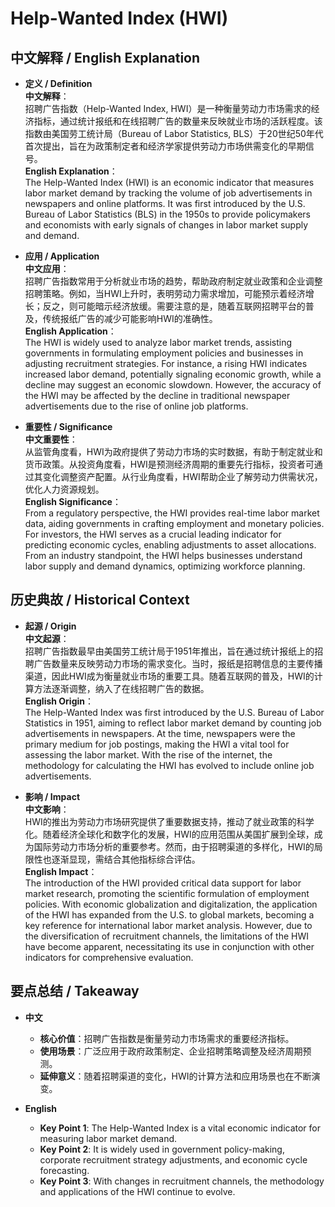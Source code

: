 # Help-Wanted Index (HWI)

## 中文解释 / English Explanation

* **定义 / Definition**  
  **中文解释**：  
  招聘广告指数（Help-Wanted Index, HWI）是一种衡量劳动力市场需求的经济指标，通过统计报纸和在线招聘广告的数量来反映就业市场的活跃程度。该指数由美国劳工统计局（Bureau of Labor Statistics, BLS）于20世纪50年代首次提出，旨在为政策制定者和经济学家提供劳动力市场供需变化的早期信号。  
  **English Explanation**：  
  The Help-Wanted Index (HWI) is an economic indicator that measures labor market demand by tracking the volume of job advertisements in newspapers and online platforms. It was first introduced by the U.S. Bureau of Labor Statistics (BLS) in the 1950s to provide policymakers and economists with early signals of changes in labor market supply and demand.

* **应用 / Application**  
  **中文应用**：  
  招聘广告指数常用于分析就业市场的趋势，帮助政府制定就业政策和企业调整招聘策略。例如，当HWI上升时，表明劳动力需求增加，可能预示着经济增长；反之，则可能暗示经济放缓。需要注意的是，随着互联网招聘平台的普及，传统报纸广告的减少可能影响HWI的准确性。  
  **English Application**：  
  The HWI is widely used to analyze labor market trends, assisting governments in formulating employment policies and businesses in adjusting recruitment strategies. For instance, a rising HWI indicates increased labor demand, potentially signaling economic growth, while a decline may suggest an economic slowdown. However, the accuracy of the HWI may be affected by the decline in traditional newspaper advertisements due to the rise of online job platforms.

* **重要性 / Significance**  
  **中文重要性**：  
  从监管角度看，HWI为政府提供了劳动力市场的实时数据，有助于制定就业和货币政策。从投资角度看，HWI是预测经济周期的重要先行指标，投资者可通过其变化调整资产配置。从行业角度看，HWI帮助企业了解劳动力供需状况，优化人力资源规划。  
  **English Significance**：  
  From a regulatory perspective, the HWI provides real-time labor market data, aiding governments in crafting employment and monetary policies. For investors, the HWI serves as a crucial leading indicator for predicting economic cycles, enabling adjustments to asset allocations. From an industry standpoint, the HWI helps businesses understand labor supply and demand dynamics, optimizing workforce planning.

## 历史典故 / Historical Context

* **起源 / Origin**  
  **中文起源**：  
  招聘广告指数最早由美国劳工统计局于1951年推出，旨在通过统计报纸上的招聘广告数量来反映劳动力市场的需求变化。当时，报纸是招聘信息的主要传播渠道，因此HWI成为衡量就业市场的重要工具。随着互联网的普及，HWI的计算方法逐渐调整，纳入了在线招聘广告的数据。  
  **English Origin**：  
  The Help-Wanted Index was first introduced by the U.S. Bureau of Labor Statistics in 1951, aiming to reflect labor market demand by counting job advertisements in newspapers. At the time, newspapers were the primary medium for job postings, making the HWI a vital tool for assessing the labor market. With the rise of the internet, the methodology for calculating the HWI has evolved to include online job advertisements.

* **影响 / Impact**  
  **中文影响**：  
  HWI的推出为劳动力市场研究提供了重要数据支持，推动了就业政策的科学化。随着经济全球化和数字化的发展，HWI的应用范围从美国扩展到全球，成为国际劳动力市场分析的重要参考。然而，由于招聘渠道的多样化，HWI的局限性也逐渐显现，需结合其他指标综合评估。  
  **English Impact**：  
  The introduction of the HWI provided critical data support for labor market research, promoting the scientific formulation of employment policies. With economic globalization and digitalization, the application of the HWI has expanded from the U.S. to global markets, becoming a key reference for international labor market analysis. However, due to the diversification of recruitment channels, the limitations of the HWI have become apparent, necessitating its use in conjunction with other indicators for comprehensive evaluation.

## 要点总结 / Takeaway

* **中文**  
  - **核心价值**：招聘广告指数是衡量劳动力市场需求的重要经济指标。  
  - **使用场景**：广泛应用于政府政策制定、企业招聘策略调整及经济周期预测。  
  - **延伸意义**：随着招聘渠道的变化，HWI的计算方法和应用场景也在不断演变。

* **English**  
  - **Key Point 1**: The Help-Wanted Index is a vital economic indicator for measuring labor market demand.  
  - **Key Point 2**: It is widely used in government policy-making, corporate recruitment strategy adjustments, and economic cycle forecasting.  
  - **Key Point 3**: With changes in recruitment channels, the methodology and applications of the HWI continue to evolve.